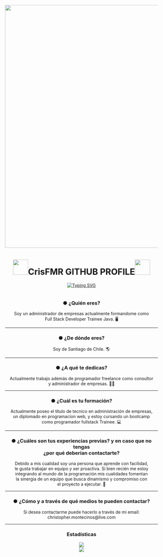<div id="header" align="center">
  <img decoding="async" src="https://i.postimg.cc/6qyVsmMV/Sin-t-tulo-1.jpg" width="800"/>
</div>
  <div align="center">
    <h1><img decoding="async" src="https://cdn.pixabay.com/animation/2023/06/13/15/13/15-13-30-905_512.gif" width="50"/>CrisFMR GITHUB PROFILE<img decoding="async" src="https://cdn.pixabay.com/animation/2023/06/13/15/13/15-13-30-905_512.gif" width="50"/></h1>
  </div>
  <div align="center">
	<a href="https://git.io/typing-svg"><img src="https://readme-typing-svg.herokuapp.com?font=Permanent+Marker&size=40&pause=1000&color=24F700&center=true&vCenter=true&width=600&lines=Hi+%F0%9F%91%8B+everybody!;Welcome+to+my+GITHUB+%F0%9F%91%BE;I'm+Cristopher+Montecinos%F0%9F%91%8D" alt="Typing SVG" /></a> 
  </div>
  <br>
  <div align="center">
	<h3 class="fw-bold">● ¿Quién eres?</h3>
    <p>Soy un administrador de empresas actualmente formandome como <br> Full Stack Developer Trainee Java. 🖥</p>
  </div>
  <hr>
  <div align="center">
	<h3 class="fw-bold">● ¿De dónde eres?</h3>
    <p>Soy de Santiago de Chile. 🌎</p>
  </div>
  <hr>
  <div align="center">
    <h3 class="fw-bold">● ¿A qué te dedicas?</h3>
    <p>Actualmente trabajo además de programador freelance como consultor <br>y administrador de empresas. 👨‍💻</p>
  </div>
  <hr>
  <div align="center">
    <h3 class="fw-bold">● ¿Cuál es tu formación?</h3>
    <p>Actualmente poseo el titulo de tecnico en administración de empresas, <br>un diplomado en programacion web, y estoy cursando un bootcamp <br>como programador fullstack Trainee. 💻</p>
  </div>
  <hr>
  <div align="center">
	<h3 class="fw-bold">● ¿Cuáles son tus experiencias previas? y en caso que no tengas <br>¿por qué deberían contactarte?</h3>
    <p>Debido a mis cualidad soy una persona que aprende con facilidad, <br>le gusta trabajar en equipo y ser proactiva. Si bien recién me estoy <br>integrando al mundo de la programación mis cualidades fomentan <br>la sinergia de un equipo que busca dinamísmo y compromiso con <br>el proyecto a ejecutar. 👥</p>
  </div>
  <hr>
  <div align="center">
    <h3 class="fw-bold">● ¿Cómo y a través de qué medios te pueden contactar?</h3>
    <p>Si desea contactarme puede hacerlo a través de mi email: <br>christopher.montecinos@live.com</p>
  </div>
  <hr>
  <div align="center">
	   <h3 class="fw-bold">Estadísticas</h3>
	<img src="https://github-readme-stats.vercel.app/api/top-langs/?username=CrisFMR&layout=compact&show_icons=true&theme=dark"/>
	  <br>
	  <img src="https://github-readme-stats.vercel.app/api?username=CrisFMR&show_icons=true&theme=dark"/>
  </div>
</div>


<!---
CrisFMR/CrisFMR is a ✨ special ✨ repository because its `README.md` (this file) appears on your GitHub profile.
You can click the Preview link to take a look at your changes.
--->

